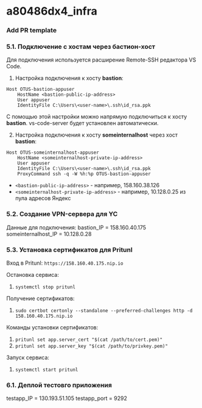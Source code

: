 # a80486dx4_infra

### Add PR template

### 5.1. Подключение с хостам через бастион-хост

Для подключения используется расширение Remote-SSH редактора VS Code.

1. Настройка подключения к хосту **bastion**:
```
Host OTUS-bastion-appuser
    HostName <bastion-public-ip-address>
    User appuser
    IdentityFile C:\Users\<user-name>\.ssh\id_rsa.ppk
```
С помощью этой настройки можно напрямую подключиться к хосту **bastion**.
vs-code-server будет установлен автоматически.

2. Настройка подключения к хосту **someinternalhost** через хост **bastion**:
```
Host OTUS-someinternalhost-appuser
    HostName <someinternalhost-private-ip-address>
    User appuser
    IdentityFile C:\Users\<user-name>\.ssh\id_rsa.ppk
    ProxyCommand ssh -q -W %h:%p OTUS-bastion-appuser
```
- `<bastion-public-ip-address>` - например, 158.160.38.126
- `<someinternalhost-private-ip-address>` - например, 10.128.0.25 из пула адресов Яндекс

### 5.2. Создание VPN-сервера для YC

Данные для подключения:
bastion_IP = 158.160.40.175
someinternalhost_IP = 10.128.0.28

### 5.3. Установка сертификатов для Pritunl

Вход в Pritunl: `https://158.160.40.175.nip.io`

Остановка сервиса:
1. `systemctl stop pritunl`

Получение сертификатов:
1. `sudo certbot certonly --standalone --preferred-challenges http -d 158.160.40.175.nip.io`

Команды установки сертификатов:
1. `pritunl set app.server_cert "$(cat /path/to/cert.pem)"`
2. `pritunl set app.server_key "$(cat /path/to/privkey.pem)"`

Запуск сервиса:
1. `systemctl start pritunl`

### 6.1. Деплой тестовго приложения

testapp_IP = 130.193.51.105
testapp_port = 9292
